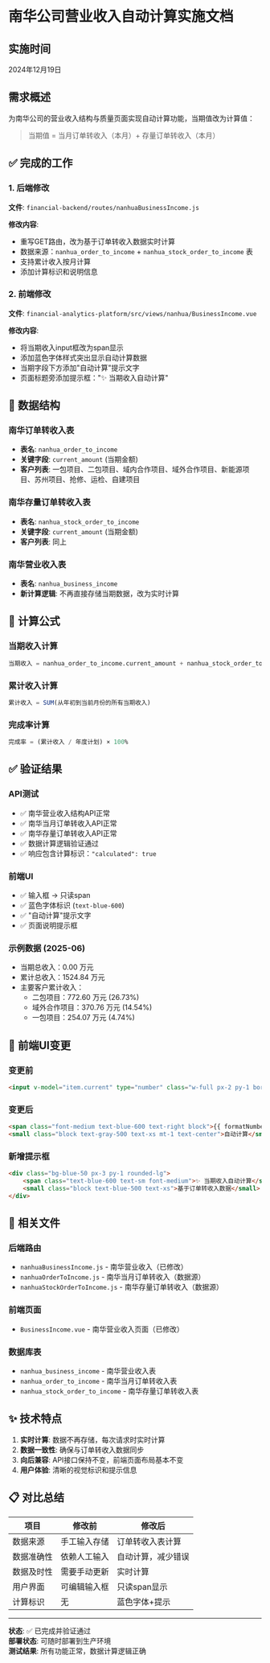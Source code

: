 # 南华公司营业收入自动计算实施文档

## 实施时间
2024年12月19日

## 需求概述
为南华公司的营业收入结构与质量页面实现自动计算功能，当期值改为计算值：
> 当期值 = 当月订单转收入（本月）+ 存量订单转收入（本月）

## ✅ 完成的工作

### 1. 后端修改
**文件**: `financial-backend/routes/nanhuaBusinessIncome.js`

**修改内容**:
- 重写GET路由，改为基于订单转收入数据实时计算
- 数据来源：`nanhua_order_to_income` + `nanhua_stock_order_to_income` 表
- 支持累计收入按月计算
- 添加计算标识和说明信息

### 2. 前端修改
**文件**: `financial-analytics-platform/src/views/nanhua/BusinessIncome.vue`

**修改内容**:
- 将当期收入input框改为span显示
- 添加蓝色字体样式突出显示自动计算数据
- 当期字段下方添加"自动计算"提示文字
- 页面标题旁添加提示框："✨ 当期收入自动计算"

## 🎯 数据结构

### 南华订单转收入表
- **表名**: `nanhua_order_to_income`
- **关键字段**: `current_amount` (当期金额)
- **客户列表**: 一包项目、二包项目、域内合作项目、域外合作项目、新能源项目、苏州项目、抢修、运检、自建项目

### 南华存量订单转收入表
- **表名**: `nanhua_stock_order_to_income`  
- **关键字段**: `current_amount` (当期金额)
- **客户列表**: 同上

### 南华营业收入表
- **表名**: `nanhua_business_income`
- **新计算逻辑**: 不再直接存储当期数据，改为实时计算

## 🔄 计算公式

### 当期收入计算
```sql
当期收入 = nanhua_order_to_income.current_amount + nanhua_stock_order_to_income.current_amount
```

### 累计收入计算
```sql
累计收入 = SUM(从年初到当前月份的所有当期收入)
```

### 完成率计算
```sql
完成率 = (累计收入 / 年度计划) × 100%
```

## ✅ 验证结果

### API测试
- ✅ 南华营业收入结构API正常
- ✅ 南华当月订单转收入API正常  
- ✅ 南华存量订单转收入API正常
- ✅ 数据计算逻辑验证通过
- ✅ 响应包含计算标识：`"calculated": true`

### 前端UI
- ✅ 输入框 → 只读span
- ✅ 蓝色字体标识 (`text-blue-600`)
- ✅ "自动计算"提示文字
- ✅ 页面说明提示框

### 示例数据 (2025-06)
- 当期总收入：0.00 万元
- 累计总收入：1524.84 万元
- 主要客户累计收入：
  - 二包项目：772.60 万元 (26.73%)
  - 域外合作项目：370.76 万元 (14.54%)
  - 一包项目：254.07 万元 (4.74%)

## 🎨 前端UI变更

### 变更前
```html
<input v-model="item.current" type="number" class="w-full px-2 py-1 border rounded text-right" step="0.01" min="-999999999" />
```

### 变更后
```html
<span class="font-medium text-blue-600 text-right block">{{ formatNumber(item.current) }}</span>
<small class="block text-gray-500 text-xs mt-1 text-center">自动计算</small>
```

### 新增提示框
```html
<div class="bg-blue-50 px-3 py-1 rounded-lg">
    <span class="text-blue-600 text-sm font-medium">✨ 当期收入自动计算</span>
    <small class="block text-blue-500 text-xs">基于订单转收入数据</small>
</div>
```

## 🔗 相关文件

### 后端路由
- `nanhuaBusinessIncome.js` - 南华营业收入（已修改）
- `nanhuaOrderToIncome.js` - 南华当月订单转收入（数据源）
- `nanhuaStockOrderToIncome.js` - 南华存量订单转收入（数据源）

### 前端页面
- `BusinessIncome.vue` - 南华营业收入页面（已修改）

### 数据库表
- `nanhua_business_income` - 南华营业收入表
- `nanhua_order_to_income` - 南华当月订单转收入表
- `nanhua_stock_order_to_income` - 南华存量订单转收入表

## ✨ 技术特点

1. **实时计算**: 数据不再存储，每次请求时实时计算
2. **数据一致性**: 确保与订单转收入数据同步
3. **向后兼容**: API接口保持不变，前端页面布局基本不变
4. **用户体验**: 清晰的视觉标识和提示信息

## 📋 对比总结

| 项目 | 修改前 | 修改后 |
|------|--------|--------|
| 数据来源 | 手工输入存储 | 订单转收入表计算 |
| 数据准确性 | 依赖人工输入 | 自动计算，减少错误 |
| 数据及时性 | 需要手动更新 | 实时计算 |
| 用户界面 | 可编辑输入框 | 只读span显示 |
| 计算标识 | 无 | 蓝色字体+提示 |

---
**状态**: ✅ 已完成并验证通过  
**部署状态**: 可随时部署到生产环境  
**测试结果**: 所有功能正常，数据计算逻辑正确 